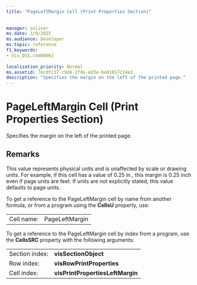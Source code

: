```yaml
---
title: "PageLeftMargin Cell (Print Properties Section)"
 
 
manager: soliver
ms.date: 3/9/2015
ms.audience: Developer
ms.topic: reference
f1_keywords:
- Vis_DSS.chm60061
 
localization_priority: Normal
ms.assetid: 7ecdfc37-c9d4-2fde-ed3e-be81657c24e2
description: "Specifies the margin on the left of the printed page."
---
```


# PageLeftMargin Cell (Print Properties Section)

Specifies the margin on the left of the printed page.
  
## Remarks

This value represents physical units and is unaffected by scale or drawing units. For example, if this cell has a value of 0.25 in., this margin is 0.25 inch even if page units are feet. If units are not explicitly stated, this value defaults to page units. 
  
To get a reference to the PageLeftMargin cell by name from another formula, or from a program using the **CellsU** property, use: 
  
|||
|:-----|:-----|
| Cell name:  <br/> | PageLeftMargin  <br/> |
   
To get a reference to the PageLeftMargin cell by index from a program, use the **CellsSRC** property with the following arguments: 
  
|||
|:-----|:-----|
| Section index:  <br/> |**visSectionObject** <br/> |
| Row index:  <br/> |**visRowPrintProperties** <br/> |
| Cell index:  <br/> |**visPrintPropertiesLeftMargin** <br/> |
   

